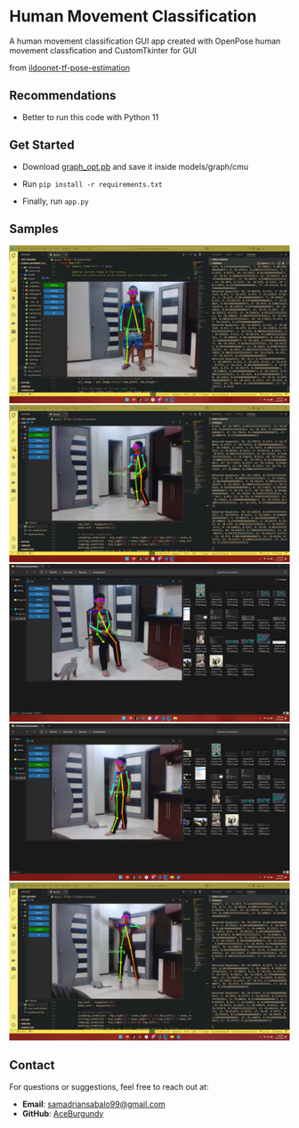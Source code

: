 
# Human Movement Classification
A human movement classification GUI app created with OpenPose human movement classfication and CustomTkinter for GUI

from [ildoonet-tf-pose-estimation](https://github.com/jiajunhua/ildoonet-tf-pose-estimation)

## Recommendations
- Better to run this code with Python 11

## Get Started
- Download [graph_opt.pb](https://download2389.mediafire.com/8hilvuag1rfgT4qiE4WEMdNUoWM77tBypN4A2AdHc7hU3RTQqdfa6zzbWq6njfmWNty7ID6onSFFLkYY8PY0InAg_7Jj_xUq7ljf6oDUhwNqMWdo3uT3If42ozStz3dIPrUA7QCAg7JpcU6gZh9YcnaTeWYGjCSv3N1vAX5swgKhiH0/qlzzr20mpocnpa3/graph_opt.pb) and save it inside models/graph/cmu

- Run `pip install -r requirements.txt`
- Finally, run `app.py`

## Samples
![Standing](results/standing.png)
![Running](results/running.png)
![Sitting](results/sitting.png)
![Walking](results/walking.png)
![Jumping](results/jumping.png)

## Contact
For questions or suggestions, feel free to reach out at:
- **Email**: samadriansabalo99@gmail.com
- **GitHub**: [AceBurgundy](https://github.com/AceBurgundy)

